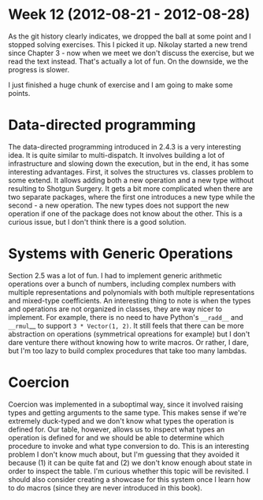 # Week 12 (2012-08-21 - 2012-08-28)

As the git history clearly indicates, we dropped the ball at some point and I stopped solving exercises. This I picked it up. Nikolay started a new trend since Chapter 3 - now when we meet we don't discuss the exercise, but we read the text instead. That's actually a lot of fun. On the downside, we the progress is slower.

I just finished a huge chunk of exercise and I am going to make some points.

# Data-directed programming

The data-directed programming introduced in 2.4.3 is a very interesting idea. It is quite similar to multi-dispatch. It involves building a lot of infrastructure and slowing down the execution, but in the end, it has some interesting advantages. First, it solves the structures vs. classes problem to some extend. It allows adding both a new operation and a new type without resulting to Shotgun Surgery. It gets a bit more complicated when there are two separate packages, where the first one introduces a new type while the second - a new operation. The new types does not support the new operation if one of the package does not know about the other. This is a curious issue, but I don't think there is a good solution.

# Systems with Generic Operations

Section 2.5 was a lot of fun. I had to implement generic arithmetic operations over a bunch of numbers, including complex numbers with multiple representations and polynomials with both multiple representations and mixed-type coefficients. An interesting thing to note is when the types and operations are not organized in classes, they are way nicer to implement. For example, there is no need to have Python's `__radd__` and `__rmul`__ to support `3 * Vector(1, 2)`. It still feels that there can be more abstraction on operations (symmetrical opreations for example) but I don't dare venture there without knowing how to write macros. Or rather, I dare, but I'm too lazy to build complex procedures that take too many lambdas.

# Coercion

Coercion was implemented in a suboptimal way, since it involved raising types and getting arguments to the same type. This makes sense if we're extremely duck-typed and we don't know what types the operation is defined for. Our table, however, allows us to inspect what types an operation is defined for and we should be able to determine which procedure to invoke and what type conversion to do. This is an interesting problem I don't know much about, but I'm guessing that they avoided it because (1) it can be quite fat and (2) we don't know enough about state in order to inspect the table. I'm curious whether this topic will be revisited. I should also consider creating a showcase for this system once I learn how to do macros (since they are never introduced in this book).
